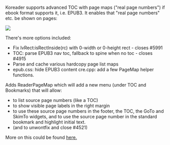 Koreader supports advanced TOC with page maps ("real page numbers") if ebook format supports it, i.e. EPUB3. It enables that "real page numbers" etc. be shown on pages:

![](https://user-images.githubusercontent.com/24273478/77579495-b5c90f00-6eda-11ea-8367-e91771f3b819.png)

There's more options included:

- Fix lvRect:isRectInside(rc) with 0-width or 0-height rect - closes #5991
- TOC: parse EPUB3 nav toc, fallback to spine when no toc - closes #4915
- Parse and cache various hardcopy page list maps
- epub.css: hide EPUB3 <span epub:type="pagebreak"> content
cre.cpp: add a few PageMap helper functions.

Adds ReaderPageMap which will add a new menu (under TOC and Bookmarks) that will allow:
- to list source page numbers (like a TOC)
- to show visible page labels in the right margin
- to use these source page numbers in the footer, the TOC, the GoTo and SkimTo widgets, and to use the source page number in the standard bookmark and highlight initial text.
- (and to unwontfix and close #4521)

More on this could be found [here.](https://github.com/koreader/koreader/pull/6004)